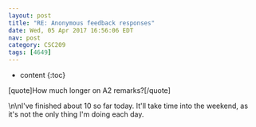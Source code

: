 ```yaml
---
layout: post
title: "RE: Anonymous feedback responses"
date: Wed, 05 Apr 2017 16:56:06 EDT
nav: post
category: CSC209
tags: [4649]
---
```


* content
{:toc}

[quote]How much longer on A2 remarks?[/quote]
<!-- more -->
<p>\n\nI've finished about 10 so far today. It'll take time into the weekend, as it's not the only thing I'm doing each day.</p>
